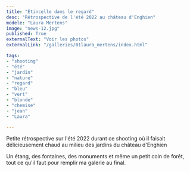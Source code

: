 ```yaml
---
title: "Étincelle dans le regard"
desc: "Rétrospective de l'été 2022 au château d'Enghien"
modele: "Laura Mertens"
image: "news-12.jpg"
published: True
externalText: "Voir les photos"
externalLink: "/galleries/01laura_mertens/index.html"

tags:
- "shooting"
- "été"
- "jardin"
- "nature"
- "regard"
- "bleu"
- "vert"
- "blonde"
- "chemise"
- "jean"
- "Laura"

---
```

Petite rétrospective sur l'été 2022 durant ce shooting où il faisait délicieusement chaud au milieu des jardins du château d'Enghien

Un étang, des fontaines, des monuments et même un petit coin de forêt, tout ce qu'il faut pour remplir ma galerie au final.

